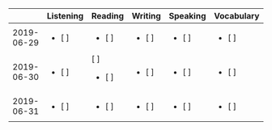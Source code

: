 |            | Listening             | Reading                  | Writing               | Speaking              | Vocabulary            |
| ---------- | --------------------- | ------------------------ | --------------------- | --------------------- | --------------------- |
| 2019-06-29 | <ul><li>[ ]</li></ul> | <ul><li>[ ]</li></ul>    | <ul><li>[ ]</li></ul> | <ul><li>[ ]</li></ul> | <ul><li>[ ]</li></ul> |
| 2019-06-30 | <ul><li>[ ]</li></ul> | [ ]<ul><li>[ ]</li></ul> | <ul><li>[ ]</li></ul> | <ul><li>[ ]</li></ul> | <ul><li>[ ]</li></ul> |
| 2019-06-31 | <ul><li>[ ]</li></ul> | <ul><li>[ ]</li></ul>    | <ul><li>[ ]</li></ul> | <ul><li>[ ]</li></ul> | <ul><li>[ ]</li></ul> |

